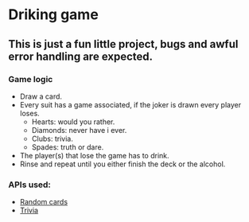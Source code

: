 # Driking game

## This is just a fun little project, bugs and awful error handling are expected.

### Game logic
- Draw a card.
- Every suit has a game associated, if the joker is drawn every player loses.
    - Hearts: would you rather.
    - Diamonds: never have i ever.
    - Clubs: trivia.
    - Spades: truth or dare.
- The player(s) that lose the game has to drink.
- Rinse and repeat until you either finish the deck or the alcohol.

### APIs used:
- [Random cards](https://www.deckofcardsapi.com/)
- [Trivia](https://the-trivia-api.com/)
